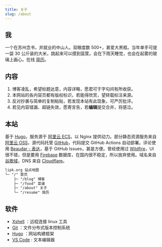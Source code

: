 ```yaml
---
title: 关于
slug: /about
---
```


## 我

一个在苏州念书，并就业的中山人。双眼度数 500+，甚爱大黑框。当年单手可提一袋 30 公斤装的大米，跳起来可以摸到篮筐。会在下雨天睡觉，也会在起雾的玻璃上画心。在线 [简历](/resume/)。

## 内容

1. 博客凌乱，希望标题达意，内容详略，愿君可于字句间有所收获。
2. 本网站的各内容页都有版权标识，若能得欣赏，望转载标注来源。
3. 反对抄袭与简单的复制粘贴，若发现本站有此现象，可严厉批评。
4. 若见内容错漏、超链失效，愿寄言告，若**编辑**提交合并，将感泣。

## 本站

基于 [Hugo](https://gohugo.io/)，服务源于 [阿里云 ECS](https://www.aliyun.com/product/ecs/)，以 Nginx 提供动力。部分静态资源服务来自 [阿里云 OSS](https://www.aliyun.com/product/oss/)，源代码托管 [GitHub](https://github.com/zsdycs/lipk.org)，代码提交 GitHub Actions 自动部署。评论使用 [Beaudar - 表达](https://beaudar.lipk.org/)，基于 GitHub Issues，甚是方便。曾经使用过 [Wildfire](https://wildfire.js.org)，UI 很不错，但是要用 [Firebase](https://firebase.google.com) 数据库，在国内很不稳定，所以放弃使用。域名来自 [谷歌域](https://domains.google/)，DNS 来自 [Cloudflare](https://www.cloudflare.com/)。

```markdown
lipk.org 站点地图
└─ "/" 首页
    ├─ "/blog" 博客
    ├─ "/food" 菜谱
    ├─ "/about" 关于
    └─ "/resume" 简历
```

## 软件

- [Xshell](https://www.netsarang.com/zh/xshell/) ：远程连接 linux 工具
- [Git](https://git-scm.com/) ：文件分布式版本控制系统
- [Hugo](http://gohugo.io) ：网站构建框架
- [VS Code](https://code.visualstudio.com/) : 文本编辑器
